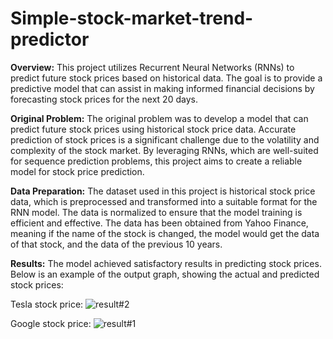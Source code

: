 # Simple-stock-market-trend-predictor

**Overview:**
This project utilizes Recurrent Neural Networks (RNNs) to predict future stock prices based on historical data. The goal is to provide a predictive model that can assist in making informed financial decisions by forecasting stock prices for the next 20 days.

**Original Problem:**
The original problem was to develop a model that can predict future stock prices using historical stock price data. Accurate prediction of stock prices is a significant challenge due to the volatility and complexity of the stock market. By leveraging RNNs, which are well-suited for sequence prediction problems, this project aims to create a reliable model for stock price prediction.

**Data Preparation:**
The dataset used in this project is historical stock price data, which is preprocessed and transformed into a suitable format for the RNN model. The data is normalized to ensure that the model training is efficient and effective. The data has been obtained from Yahoo Finance, meaning if the name of the stock is changed, the model would get the data of that stock, and the data of the previous 10 years.

**Results:**
The model achieved satisfactory results in predicting stock prices. Below is an example of the output graph, showing the actual and predicted stock prices:

Tesla stock price:
![result#2](https://github.com/user-attachments/assets/eabc7387-f261-475d-b39e-d234f5af5bd7)

Google stock price:
![result#1](https://github.com/user-attachments/assets/428e6ebf-17b7-405c-b22d-906bf23d89bc)
